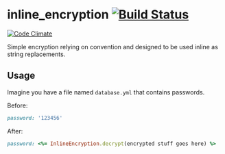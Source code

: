 # inline_encryption [![Build Status](https://travis-ci.org/rubyisbeautiful/inline_encryption.png)](https://travis-ci.org/rubyisbeautiful/inline_encryption)
[![Code Climate](https://codeclimate.com/github/rubyisbeautiful/inline_encryption.png)](https://codeclimate.com/github/rubyisbeautiful/inline_encryption)

Simple encryption relying on convention and designed to be used inline as string replacements.

## Usage

Imagine you have a file named `database.yml` that contains passwords.

Before:

```ruby
password: '123456'
```

After:

```ruby
password: <%= InlineEncryption.decrypt(encrypted stuff goes here) %>
```

